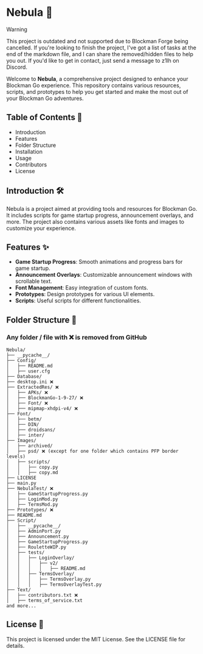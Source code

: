 # Nebula 🌌

> [!WARNING]  
> This project is outdated and not supported due to Blockman Forge being cancelled. If you're looking to finish the project, I've got a list of tasks at the end of the markdown file, and I can share the removed/hidden files to help you out. If you'd like to get in contact, just send a message to z1lh on Discord.

Welcome to **Nebula**, a comprehensive project designed to enhance your Blockman Go experience. This repository contains various resources, scripts, and prototypes to help you get started and make the most out of your Blockman Go adventures.

## Table of Contents 📑

- Introduction
- Features
- Folder Structure
- Installation
- Usage
- Contributors
- License

## Introduction 🛠️

Nebula is a project aimed at providing tools and resources for Blockman Go. It includes scripts for game startup progress, announcement overlays, and more. The project also contains various assets like fonts and images to customize your experience.

## Features ✨

- **Game Startup Progress**: Smooth animations and progress bars for game startup.
- **Announcement Overlays**: Customizable announcement windows with scrollable text.
- **Font Management**: Easy integration of custom fonts.
- **Prototypes**: Design prototypes for various UI elements.
- **Scripts**: Useful scripts for different functionalities.

## Folder Structure 📂
### Any folder / file with ❌ is removed from GitHub

```
Nebula/
├── __pycache__/
├── Config/ 
│   ├── README.md
│   ├── user.cfg
├── Database/
├── desktop.ini ❌
├── ExtractedRes/ ❌
│   ├── APKs/ ❌
│   ├── BlockmanGo-1-9-27/ ❌
│   ├── Font/ ❌
│   ├── mipmap-xhdpi-v4/ ❌
├── Font/
│   ├── betm/
│   ├── DIN/
│   ├── droidsans/
│   ├── inter/
├── Images/ 
│   ├── archived/
│   ├── psd/ ❌ (except for one folder which contains PFP border levels)
│   ├── scripts/
│   │   ├── copy.py
│   │   ├── copy.md
├── LICENSE
├── main.py
├── NebulaTest/ ❌
│   ├── GameStartupProgress.py
│   ├── LoginMod.py
│   ├── TermsMod.py
├── Prototypes/ ❌
├── README.md
├── Script/
│   ├── __pycache__/
│   ├── AdminPort.py
│   ├── Announcement.py
│   ├── GameStartupProgress.py
│   ├── RouletteWIP.py
│   ├── tests/
│   │   ├── LoginOverlay/
│   │   │   ├── v2/
│   │   │   │   ├── README.md
│   │   ├── TermsOverlay/
│   │   │   ├── TermsOverlay.py
│   │   │   ├── TermsOverlayTest.py
├── Text/
│   ├── contributors.txt ❌
│   ├── terms_of_service.txt
and more...
```

## License 📜

This project is licensed under the MIT License. See the LICENSE file for details.